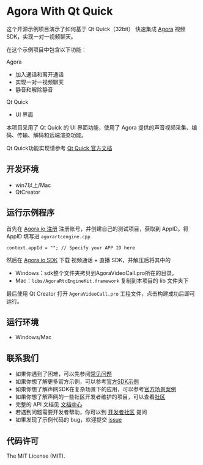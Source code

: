 # Agora With Qt Quick

这个开源示例项目演示了如何基于 Qt Quick（32bit） 快速集成 [Agora](www.agora.io) 视频 SDK，实现一对一视频聊天。

在这个示例项目中包含以下功能：

Agora 

- 加入通话和离开通话
- 实现一对一视频聊天
- 静音和解除静音

Qt Quick

- UI 界面

本项目采用了 Qt Quick 的 UI 界面功能，使用了 Agora 提供的声音视频采集、编码、传输、解码和远端渲染功能。

Qt Quick功能实现请参考 [Qt Quick 官方文档](https://doc.qt.io/qt-5/qtquick-index.html)


## 开发环境
* win7以上/Mac
* QtCreator


## 运行示例程序
首先在 [Agora.io 注册](https://dashboard.agora.io/cn/signup/) 注册账号，并创建自己的测试项目，获取到 AppID。将 AppID 填写进 `agorartcengine.cpp`


    context.appId = ""; // Specify your APP ID here

然后在 [Agora.io SDK](https://www.agora.io/cn/download/) 下载 视频通话 + 直播 SDK，并解压后将其中的

* Windows：sdk整个文件夹拷贝到AgoraVideoCall.pro所在的目录。
* Mac：`libs/AgoraRtcEngineKit.framework` 复制到本项目的 lib 文件夹下

最后使用 Qt Creator 打开 `AgoraVideoCall.pro` 工程文件，点击构建成功后即可运行。

## 运行环境
* Windows/Mac



## 联系我们

- 如果你遇到了困难，可以先参阅[常见问题](https://docs.agora.io/cn/faq)
- 如果你想了解更多官方示例，可以参考[官方SDK示例](https://github.com/AgoraIO)
- 如果你想了解声网SDK在复杂场景下的应用，可以参考[官方场景案例](https://github.com/AgoraIO-usecase)
- 如果你想了解声网的一些社区开发者维护的项目，可以查看[社区](https://github.com/AgoraIO-Community)
- 完整的 API 文档见 [文档中心](https://docs.agora.io/cn/)
- 若遇到问题需要开发者帮助，你可以到 [开发者社区](https://rtcdeveloper.com/) 提问
- 如果发现了示例代码的 bug，欢迎提交 [issue](https://github.com/AgoraIO/Agora-with-QT/issues)

## 代码许可

The MIT License (MIT).